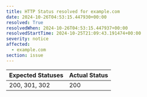 ```yaml
---
title: HTTP Status resolved for example.com
date: 2024-10-26T04:53:15.447930+00:00
resolved: True
resolvedWhen: 2024-10-26T04:53:15.447937+00:00
resolvedStartTime: 2024-10-25T21:09:43.191474+00:00
severity: notice
affected:
  - example.com
section: issue
---
```


| Expected Statuses | Actual Status  |
|-------------------|----------------|
| 200, 301, 302 | 200 |
